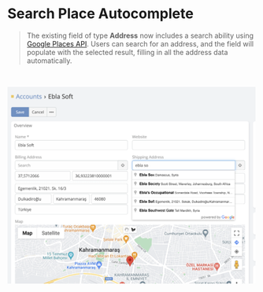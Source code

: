 # Search Place Autocomplete

> The existing field of type **Address** now includes a search ability
> using [Google Places API](https://developers.google.com/maps/documentation/places/web-service/overview). Users can
> search for an address, and the field will populate with the selected result, filling in all the address data
> automatically.

<br>

![search](../../_static/images/extensions/map-plus/search-place-auto.png)